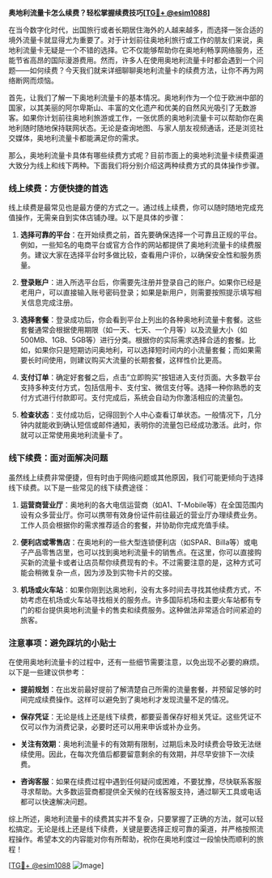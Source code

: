 **奥地利流量卡怎么续费？轻松掌握续费技巧[[TG💪+ @esim1088](https://t.me/s/esim1088)]**

在当今数字化时代，出国旅行或者长期居住海外的人越来越多，而选择一张合适的境外流量卡就显得尤为重要了。对于计划前往奥地利旅行或工作的朋友们来说，奥地利流量卡无疑是一个不错的选择。它不仅能够帮助你在奥地利畅享网络服务，还能节省高昂的国际漫游费用。然而，许多人在使用奥地利流量卡时都会遇到一个问题——如何续费？今天我们就来详细聊聊奥地利流量卡的续费方法，让你不再为网络断网而烦恼。

首先，让我们了解一下奥地利流量卡的基本情况。奥地利作为一个位于欧洲中部的国家，以其美丽的阿尔卑斯山、丰富的文化遗产和优美的自然风光吸引了无数游客。如果你计划前往奥地利旅游或工作，一张优质的奥地利流量卡可以帮助你在奥地利随时随地保持联网状态。无论是查询地图、与家人朋友视频通话，还是浏览社交媒体，奥地利流量卡都能满足你的需求。

那么，奥地利流量卡具体有哪些续费方式呢？目前市面上的奥地利流量卡续费渠道大致分为线上和线下两种。下面我们将分别介绍这两种续费方式的具体操作步骤。

### 线上续费：方便快捷的首选

线上续费是最常见也是最方便的方式之一。通过线上续费，你可以随时随地完成充值操作，无需亲自到实体店铺办理。以下是具体的步骤：

1. **选择可靠的平台**：在开始续费之前，首先要确保选择一个可靠且正规的平台。例如，一些知名的电商平台或官方合作的网站都提供了奥地利流量卡的续费服务。建议大家在选择平台时多做比较，查看用户评价，以确保安全性和服务质量。

2. **登录账户**：进入所选平台后，你需要先注册并登录自己的账户。如果你已经是老用户，可以直接输入账号密码登录；如果是新用户，则需要按照提示填写相关信息完成注册。

3. **选择套餐**：登录成功后，你会看到平台上列出的各种奥地利流量卡套餐。这些套餐通常会根据使用期限（如一天、七天、一个月等）以及流量大小（如500MB、1GB、5GB等）进行分类。根据你的实际需求选择合适的套餐。比如，如果你只是短期访问奥地利，可以选择短时间内的小流量套餐；而如果需要长时间使用，则建议购买大流量的长期套餐，这样性价比更高。

4. **支付订单**：确定好套餐之后，点击“立即购买”按钮进入支付页面。大多数平台支持多种支付方式，包括信用卡、支付宝、微信支付等。选择一种你熟悉的支付方式进行付款即可。支付完成后，系统会自动为你激活相应的流量包。

5. **检查状态**：支付成功后，记得回到个人中心查看订单状态。一般情况下，几分钟内就能收到确认短信或邮件通知，表明你的流量包已经成功激活。此时，你就可以正常使用奥地利流量卡了。

### 线下续费：面对面解决问题

虽然线上续费非常便捷，但有时由于网络问题或其他原因，我们可能更倾向于选择线下续费。以下是一些常见的线下续费途径：

1. **运营商营业厅**：奥地利的各大电信运营商（如A1、T-Mobile等）在全国范围内设有众多营业厅。你可以携带有效身份证件前往最近的营业厅办理续费业务。工作人员会根据你的需求推荐适合的套餐，并协助你完成充值手续。

2. **便利店或零售店**：在奥地利的一些大型连锁便利店（如SPAR、Billa等）或电子产品零售店里，也可以找到奥地利流量卡的销售点。在这里，你可以直接购买新的流量卡或者让店员帮你续费现有的卡。不过需要注意的是，这种方式可能会稍微复杂一点，因为涉及到实物卡片的交接。

3. **机场或火车站**：如果你刚到达奥地利，没有太多时间去寻找其他续费方式，不妨考虑在机场或火车站寻找相关的服务点。许多国际机场和主要火车站都有专门的柜台提供奥地利流量卡的售卖和续费服务。这种做法非常适合时间紧迫的旅客。

### 注意事项：避免踩坑的小贴士

在使用奥地利流量卡的过程中，还有一些细节需要注意，以免出现不必要的麻烦。以下是一些建议供参考：

- **提前规划**：在出发前最好提前了解清楚自己所需的流量套餐，并预留足够的时间完成续费操作。这样可以避免到了奥地利才发现流量不足的情况。
  
- **保存凭证**：无论是线上还是线下续费，都要妥善保存好相关凭证。这些凭证不仅可以作为消费记录，必要时还可以用来申诉或补办业务。

- **关注有效期**：奥地利流量卡的有效期有限制，过期后未及时续费会导致无法继续使用。因此，在每次充值后都要留意剩余的有效期，并尽早安排下一次续费。

- **咨询客服**：如果在续费过程中遇到任何疑问或困难，不要犹豫，尽快联系客服寻求帮助。大多数运营商都提供全天候的在线客服支持，通过聊天工具或电话都可以快速解决问题。

综上所述，奥地利流量卡的续费其实并不复杂，只要掌握了正确的方法，就可以轻松搞定。无论是线上还是线下续费，关键是要选择正规可靠的渠道，并严格按照流程操作。希望本文的内容能对你有所帮助，祝你在奥地利度过一段愉快而顺利的旅程！

[[TG💪+ @esim1088](https://t.me/s/esim1088) ![Image](https://i.postimg.cc/4NQfJmqS/Snipaste-2025-05-13-00-14-12.png)]